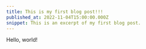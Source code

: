 ```yaml
---
title: This is my first blog post!!!
published_at: 2022-11-04T15:00:00.000Z
snippet: This is an excerpt of my first blog post.
---
```


Hello, world!